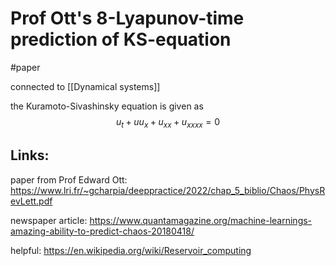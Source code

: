 # Prof Ott's 8-Lyapunov-time prediction of KS-equation
#paper 


connected to [[Dynamical systems]]

the Kuramoto-Sivashinsky equation is given as
$$u_t+uu_x+u_{xx}+u_{xxxx}=0$$

## Links:
paper from Prof Edward Ott:
https://www.lri.fr/~gcharpia/deeppractice/2022/chap_5_biblio/Chaos/PhysRevLett.pdf

newspaper article:
https://www.quantamagazine.org/machine-learnings-amazing-ability-to-predict-chaos-20180418/

helpful:
https://en.wikipedia.org/wiki/Reservoir_computing
